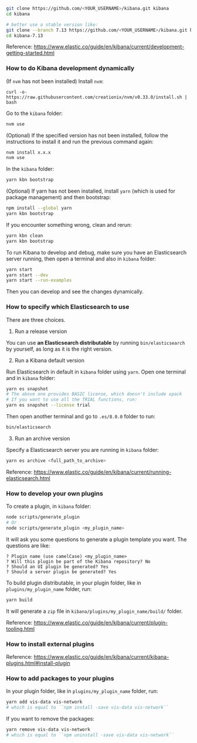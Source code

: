 ```bash
git clone https://github.com/<YOUR_USERNAME>/kibana.git kibana
cd kibana

# better use a stable version like:
git clone --branch 7.13 https://github.com/<YOUR_USERNAME>/kibana.git kibana-7.13
cd kibana-7.13
```

Reference: https://www.elastic.co/guide/en/kibana/current/development-getting-started.html


### How to do Kibana development dynamically

(If ``nvm`` has not been installed) Install ``nvm``:
```
curl -o- https://raw.githubusercontent.com/creationix/nvm/v0.33.0/install.sh | bash
```

Go to the ``kibana`` folder:
```bash
nvm use
```

(Optional) If the specified version has not been installed, follow the instructions to install it and run the previous command again:
```bash
nvm install x.x.x
nvm use
```

In the ``kibana`` folder:
```bash
yarn kbn bootstrap
```

(Optional) If yarn has not been installed, install ``yarn`` (which is used for package management) and then bootstrap:
```bash
npm install --global yarn
yarn kbn bootstrap
```

If you encounter something wrong, clean and rerun:
```bash
yarn kbn clean
yarn kbn bootstrap
```

To run Kibana to develop and debug, make sure you have an Elasticsearch server running, then open a terminal and also in ``kibana`` folder:
```bash
yarn start
yarn start --dev
yarn start --run-examples
```
Then you can develop and see the changes dynamically.


### How to specify which Elasticsearch to use

There are three choices.

1. Run a release version

You can use **an Elasticsearch distributable** by running ``bin/elasticsearch`` by yourself, as long as it is the right version.

2. Run a Kibana default version

Run Elasticsearch in default in ``kibana`` folder using ``yarn``. Open one terminal and in ``kibana`` folder:
```bash
yarn es snapshot
# The above one provides BASIC license, which doesn't include xpack
# If you want to use all the TRIAL functions, run:
yarn es snapshot --license trial
```

Then open another terminal and go to ``.es/8.0.0`` folder to run:
```bash
bin/elasticsearch
```

3. Run an archive version

Specify a Elasticsearch server you are running in ``kibana`` folder:
```bash
yarn es archive <full_path_to_archive>
```

Reference: https://www.elastic.co/guide/en/kibana/current/running-elasticsearch.html


### How to develop your own plugins

To create a plugin, in ``kibana`` folder:
```bash
node scripts/generate_plugin
# Or
node scripts/generate_plugin <my_plugin_name>
```

It will ask you some questions to generate a plugin template you want. The questions are like:
```
? Plugin name (use camelCase) <my_plugin_name>
? Will this plugin be part of the Kibana repository? No
? Should an UI plugin be generated? Yes
? Should a server plugin be generated? Yes
```

To build plugin distributable, in your plugin folder, like in ``plugins/my_plugin_name`` folder, run:
```bash
yarn build
```
It will generate a ``zip`` file in ``kibana/plugins/my_plugin_name/build/`` folder.

Reference: https://www.elastic.co/guide/en/kibana/current/plugin-tooling.html


### How to install external plugins

Reference: https://www.elastic.co/guide/en/kibana/current/kibana-plugins.html#install-plugin


### How to add packages to your plugins

In your plugin folder, like in ``plugins/my_plugin_name`` folder, run:
```bash
yarn add vis-data vis-network
# which is equal to ``npm install -save vis-data vis-network``
```

If you want to remove the packages:
```bash
yarn remove vis-data vis-network
# which is equal to ``npm uninstall -save vis-data vis-network``
```


